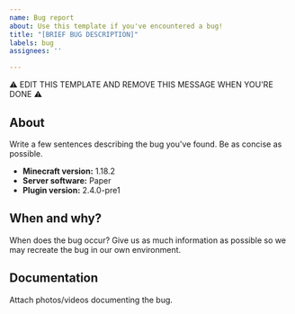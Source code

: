 ```yaml
---
name: Bug report
about: Use this template if you've encountered a bug!
title: "[BRIEF BUG DESCRIPTION]"
labels: bug
assignees: ''

---
```


⚠️ EDIT THIS TEMPLATE AND REMOVE THIS MESSAGE WHEN YOU'RE DONE ⚠️ 

## About
Write a few sentences describing the bug you've found. Be as concise as possible.

- **Minecraft version:** 1.18.2
- **Server software:** Paper
- **Plugin version:** 2.4.0-pre1

## When and why?
When does the bug occur? Give us as much information as possible so we may recreate the bug in our own environment.

## Documentation
Attach photos/videos documenting the bug.
